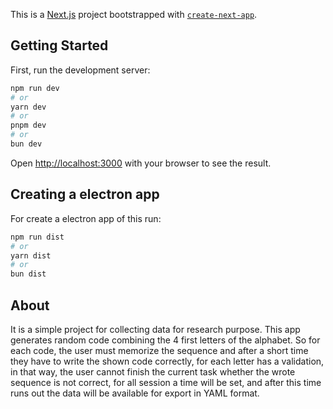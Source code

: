 This is a [Next.js](https://nextjs.org/) project bootstrapped with [`create-next-app`](https://github.com/vercel/next.js/tree/canary/packages/create-next-app).

## Getting Started

First, run the development server:

```bash
npm run dev
# or
yarn dev
# or
pnpm dev
# or
bun dev
```

Open [http://localhost:3000](http://localhost:3000) with your browser to see the result.

## Creating a electron app
For create a electron app of this run:
```bash
npm run dist
# or
yarn dist
# or
bun dist
```
## About
It is a simple project for collecting data for research purpose.
This app generates random code combining the 4 first letters of the alphabet.
So for each code, the user must memorize the sequence and after a short time
they have to write the shown code correctly, for each letter has a validation, in that way, the user cannot finish the current task whether the wrote sequence is not correct, for all session a time will be set, and after this time runs out
the data will be available for export in YAML format.
